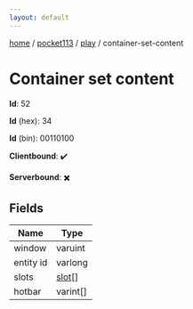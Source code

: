 ```yaml
---
layout: default
---
```


[home](/)  /  [pocket113](/protocol/pocket113)  /  [play](/protocol/pocket113/play)  /  container-set-content

# Container set content

**Id**: 52

**Id** (hex): 34

**Id** (bin): 00110100

**Clientbound**: ✔️

**Serverbound**: ✖️

## Fields

Name | Type
---|---
window | varuint
entity id | varlong
slots | [slot](/protocol/pocket113/types/slot)[]
hotbar | varint[]
